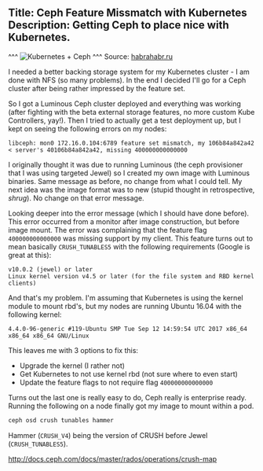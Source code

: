 Title: Ceph Feature Missmatch with Kubernetes
Description: Getting Ceph to place nice with Kubernetes.
---

^^^
![Kubernetes + Ceph](/content/images/2017/kubernetes-plus-ceph.png)
^^^ Source: [habrahabr.ru](https://habrahabr.ru/company/flant/blog/329666/)

I needed a better backing storage system for my Kubernetes cluster - I am done with NFS (so many problems). In the end I decided I'll go for a Ceph cluster after being rather impressed by the feature set.

So I got a Luminous Ceph cluster deployed and everything was working (after fighting with the beta external storage features, no more custom Kube Controllers, yay!). Then I tried to actually get a test deployment up, but I kept on seeing the following errors on my nodes:

```log
libceph: mon0 172.16.0.104:6789 feature set mismatch, my 106b84a842a42 < server's 40106b84a842a42, missing 400000000000000
```

I originally thought it was due to running Luminous (the ceph provisioner that I was using targeted Jewel) so I created my own image with Luminous binaries. Same message as before, no change from what I could tell. My next idea was the image format was to new (stupid thought in retrospective, *shrug*). No change on that error message.

Looking deeper into the error message (which I should have done before). This error occurred from a monitor after image construction, but before image mount. The error was complaining that the feature flag `400000000000000` was missing support by my client. This feature turns out to mean basically `CRUSH_TUNABLES5` with the following requirements (Google is great at this):

```
v10.0.2 (jewel) or later
Linux kernel version v4.5 or later (for the file system and RBD kernel clients)
```

And that's my problem. I'm assuming that Kubernetes is using the kernel module to mount rbd's, but my nodes are running Ubuntu 16.04 with the following kernel:

```
4.4.0-96-generic #119-Ubuntu SMP Tue Sep 12 14:59:54 UTC 2017 x86_64 x86_64 x86_64 GNU/Linux
```

This leaves me with 3 options to fix this:

* Upgrade the kernel (I rather not)
* Get Kubernetes to not use kernel rbd (not sure where to even start)
* Update the feature flags to not require flag `400000000000000`

Turns out the last one is really easy to do, Ceph really is enterprise ready. Running the following on a node finally got my image to mount within a pod.

```bash
ceph osd crush tunables hammer
```

Hammer (`CRUSH_V4`) being the version of CRUSH before Jewel (`CRUSH_TUNABLES5`).

http://docs.ceph.com/docs/master/rados/operations/crush-map